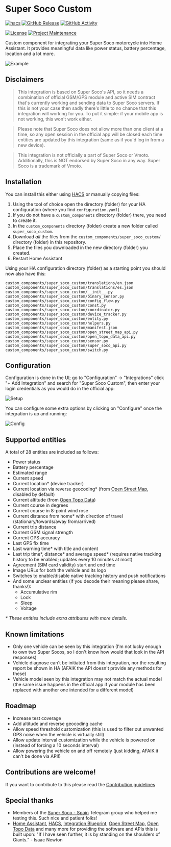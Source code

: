 # Super Soco Custom

[![hacs][hacsbadge]][hacs]
[![GitHub Release][releases-shield]][releases]
[![GitHub Activity][commits-shield]][commits]

[![License][license-shield]][license] [![Project Maintenance][maintenance-shield]][user_profile]

Custom component for integrating your Super Soco motorcycle into Home Assistant. It provides meaningful data like power status, battery percentage, location and a lot more.

![Example][img-example]

## Disclaimers
> This integration is based on Super Soco's API, so it needs a combination of official GSM/GPS module and active SIM contract that's currently working and sending data to Super Soco servers. If this is not your case then sadly there's little to no chance that this integration will working for you. To put it simple: if your mobile app is not working, this won't work either.

> Please note that Super Soco does not allow more than one client at a time, so any open session in the official app will be closed each time entities are updated by this integration (same as if you'd log in from a new device).

> This integration is not officially a part of Super Soco or Vmoto. Additionally, this is NOT endorsed by Super Soco in any way. Super Soco is a trademark of Vmoto.

## Installation
You can install this either using [HACS][hacs] or manually copying files:

1. Using the tool of choice open the directory (folder) for your HA configuration (where you find `configuration.yaml`).
2. If you do not have a `custom_components` directory (folder) there, you need to create it.
3. In the `custom_components` directory (folder) create a new folder called `super_soco_custom`.
4. Download _all_ the files from the `custom_components/super_soco_custom/` directory (folder) in this repository.
5. Place the files you downloaded in the new directory (folder) you created.
6. Restart Home Assistant

Using your HA configuration directory (folder) as a starting point you should now also have this:

```text
custom_components/super_soco_custom/translations/en.json
custom_components/super_soco_custom/translations/es.json
custom_components/super_soco_custom/__init__.py
custom_components/super_soco_custom/binary_sensor.py
custom_components/super_soco_custom/config_flow.py
custom_components/super_soco_custom/const.py
custom_components/super_soco_custom/coordinator.py
custom_components/super_soco_custom/device_tracker.py
custom_components/super_soco_custom/entity.py
custom_components/super_soco_custom/helpers.py
custom_components/super_soco_custom/manifest.json
custom_components/super_soco_custom/open_street_map_api.py
custom_components/super_soco_custom/open_topo_data_api.py
custom_components/super_soco_custom/sensor.py
custom_components/super_soco_custom/super_soco_api.py
custom_components/super_soco_custom/switch.py
```

## Configuration
Configuration is done in the UI; go to "Configuration" -> "Integrations" click "+ Add Integration" and search for "Super Soco Custom", then enter your login credentials as you would do in the official app:

![Setup][img-setup]

You can configure some extra options by clicking on "Configure" once the integration is up and running:

![Config][img-config]

## Supported entities
A total of 28 entities are included as follows:
- Power status
- Battery percentage
- Estimated range
- Current speed
- Current location* (device tracker)
- Current location via reverse geocoding* (from [Open Street Map][openstreetmap], disabled by default)
- Current altitude (from [Open Topo Data][opentopodata])
- Current course in degrees
- Current course in 8-point wind rose
- Current distance from home* with direction of travel (stationary/towards/away from/arrived)
- Current trip distance
- Current GSM signal strength
- Current GPS accuracy
- Last GPS fix time
- Last warning time* with title and content
- Last trip time*, distance* and average speed* (requires native tracking history to be enabled; updates every 10 minutes at most)
- Agreement (SIM card validity) start and end time
- Image URLs for both the vehicle and its logo
- Switches to enable/disable native tracking history and push notifications
- And some unclear entities (if you decode their meaning please share, thanks!):
  - Accumulative rim
  - Lock
  - Sleep
  - Voltage

*&ast; These entities include extra attributes with more details.*

## Known limitations
- Only one vehicle can be seen by this integration (I'm not lucky enough to own two Super Socos, so I don't know how would that look in the API responses)
- Vehicle diagnose can't be initiated from this integration, nor the resulting report be shown in HA (AFAIK the API doesn't provide any methods for these)
- Vehicle model seen by this integration may not match the actual model (the same issue happens in the official app if your module has been replaced with another one intended for a different model)

## Roadmap
- Increase test coverage
- Add altitude and reverse geocoding cache
- Allow speed threshold customization (this is used to filter out unwanted GPS noise when the vehicle is virtually still)
- Allow update interval customization while the vehicle is powered on (instead of forcing a 10 seconds interval)
- Allow powering the vehicle on and off remotely (just kidding, AFAIK it can't be done via API!)

## Contributions are welcome!

If you want to contribute to this please read the [Contribution guidelines](CONTRIBUTING.md)

## Special thanks
- Members of the [Super Soco - Spain][telegram] Telegram group who helped me testing this. Such nice and patient folks!
- [Home Assistant][homeassistant], [HACS][hacs], [Integration Blueprint][blueprint], [Open Street Map][openstreetmap], [Open Topo Data][opentopodata] and many more for providing the software and APIs this is built upon: "If I have seen further, it is by standing on the shoulders of Giants." - Isaac Newton


[blueprint]: https://github.com/custom-components/integration_blueprint
[commits-shield]: https://img.shields.io/github/commit-activity/y/drakhart/ha-super-soco-custom?style=for-the-badge
[commits]: https://github.com/drakhart/ha-super-soco-custom/commits/master
[hacs]: https://hacs.xyz
[hacsbadge]: https://img.shields.io/badge/HACS-Custom-orange?style=for-the-badge
[homeassistant]: https://www.home-assistant.io/
[img-config]: https://raw.githubusercontent.com/drakhart/ha-super-soco-custom/master/images/config.png
[img-example]: https://raw.githubusercontent.com/drakhart/ha-super-soco-custom/master/images/example.png
[img-setup]: https://raw.githubusercontent.com/drakhart/ha-super-soco-custom/master/images/setup.png
[license-shield]: https://img.shields.io/github/license/drakhart/ha-super-soco-custom?style=for-the-badge
[license]: https://github.com/drakhart/ha-super-soco-custom/blob/master/LICENSE
[maintenance-shield]: https://img.shields.io/badge/maintainer-Brian%20Baidal%20%40drakhart-blue?style=for-the-badge
[openstreetmap]: https://www.openstreetmap.org/
[opentopodata]: https://www.opentopodata.org/
[releases-shield]: https://img.shields.io/github/release/drakhart/ha-super-soco-custom?style=for-the-badge
[releases]: https://github.com/drakhart/ha-super-soco-custom/releases
[telegram]: https://t.me/supersocospain
[user_profile]: https://github.com/drakhart

